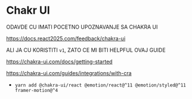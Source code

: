 # Chakr UI

ODAVDE CU IMATI POCETNO UPOZNAVANJE SA CHAKRA UI

<https://docs.react2025.com/feedback/chakra-ui>

ALI JA CU KORISTITI `v1`, ZATO CE MI BITI HELPFUL OVAJ GUIDE

<https://chakra-ui.com/docs/getting-started>

<https://chakra-ui.com/guides/integrations/with-cra>

- `yarn add @chakra-ui/react @emotion/react@^11 @emotion/styled@^11 framer-motion@^4`

